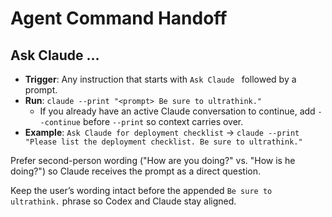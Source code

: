 # Agent Command Handoff

## Ask Claude …
- **Trigger**: Any instruction that starts with `Ask Claude ` followed by a prompt.
- **Run**: `claude --print "<prompt> Be sure to ultrathink."`
  - If you already have an active Claude conversation to continue, add `--continue` before `--print` so context carries over.
- **Example**: `Ask Claude for deployment checklist` → `claude --print "Please list the deployment checklist. Be sure to ultrathink."`

Prefer second-person wording ("How are you doing?" vs. "How is he doing?") so Claude receives the prompt as a direct question.

Keep the user’s wording intact before the appended `Be sure to ultrathink.` phrase so Codex and Claude stay aligned.
